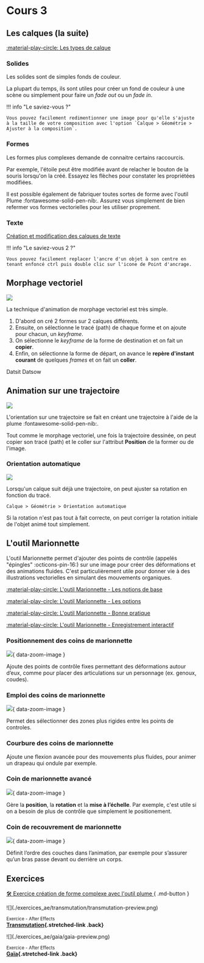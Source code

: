 # Cours 3     

## Les calques (la suite)

[:material-play-circle: Les types de calque](https://cmontmorency365-my.sharepoint.com/:v:/g/personal/mariem_ouellet_cmontmorency_qc_ca/ET97Qp5f26pOgspYh56l23UBtVWGLQBvrfEfSJQ_D0rMwg)

### Solides

Les solides sont de simples fonds de couleur. 

La plupart du temps, ils sont utiles pour créer un fond de couleur à une scène ou simplement pour faire un _fade out_ ou un _fade in_.

!!! info "Le saviez-vous ?"

    Vous pouvez facilement redimentionner une image pour qu'elle s'ajuste à la taille de votre composition avec l'option `Calque > Géométrie > Ajuster à la composition`.

### Formes 

Les formes plus complexes demande de connaitre certains raccourcis.

Par exemple, l'étoile peut être modifiée avant de relacher le bouton de la souris lorsqu'on la créé. Essayez les flèches pour constater les propriétées modifiées.

Il est possible également de fabriquer toutes sortes de forme avec l'outil Plume :fontawesome-solid-pen-nib:. Assurez vous simplement de bien refermer vos formes vectorielles pour les utiliser proprement.

### Texte

[Création et modification des calques de texte](https://helpx.adobe.com/ca_fr/after-effects/using/creating-editing-text-layers.html)

!!! info "Le saviez-vous 2 ?"

    Vous pouvez facilement replacer l'ancre d'un objet à son centre en tenant enfoncé ctrl puis double clic sur l'icone de Point d'ancrage.

## Morphage vectoriel

![](./assets/images/ae-morph.png)

La technique d'animation de morphage vectoriel est très simple. 

1. D'abord on cré 2 formes sur 2 calques différents.
1. Ensuite, on sélectionne le tracé (path) de chaque forme et on ajoute pour chacun, un _keyframe_.
1. On sélectionne le _keyframe_ de la forme de destination et on fait un **copier**.
1. Enfin, on sélectionne la forme de départ, on avance le **repère d'instant courant** de quelques _frames_ et on fait un **coller**.

Datsit Datsow

## Animation sur une trajectoire

![](./assets/images/ae-anim-path.png)

L'orientation sur une trajectoire se fait en créant une trajectoire à l'aide de la plume :fontawesome-solid-pen-nib:.

Tout comme le morphage vectoriel, une fois la trajectoire dessinée, on peut copier son tracé (path) et le coller sur l'attribut **Position** de la former ou de l'image.

### Orientation automatique

![](./assets/images/ae-orient.png)

Lorsqu'un calque suit déjà une trajectoire, on peut ajuster sa rotation en fonction du tracé.

`Calque > Géométrie > Orientation automatique`

Si la rotation n'est pas tout à fait correcte, on peut corriger la rotation initiale de l'objet animé tout simplement.

## L'outil Marionnette

L'outil Marionnette permet d'ajouter des points de contrôle (appelés "épingles" :octicons-pin-16:) sur une image pour créer des déformations et des animations fluides. C'est particulièrement utile pour donner vie à des illustrations vectorielles en simulant des mouvements organiques.

[:material-play-circle: L'outil Marionnette  - Les notions de base](https://cmontmorency365-my.sharepoint.com/:v:/g/personal/mariem_ouellet_cmontmorency_qc_ca/EWhxb1HKHIJCs0qwlgzWmkUBpul9N1b1ChknjZ4r81Z_6g)

[:material-play-circle: L'outil Marionnette  - Les options](https://cmontmorency365-my.sharepoint.com/:v:/g/personal/mariem_ouellet_cmontmorency_qc_ca/EcNnPZC9UNhAjUbYGNQvhrsBhd7adgupio04CS6sO3L6Aw)

[:material-play-circle: L'outil Marionnette  - Bonne pratique](https://cmontmorency365-my.sharepoint.com/:v:/g/personal/mariem_ouellet_cmontmorency_qc_ca/EUAv17Pgv4BNkihPBgcox10BPdKy43CBge9f29luTku0eg)

[:material-play-circle: L'outil Marionnette - Enregistrement interactif](https://cmontmorency365-my.sharepoint.com/:v:/g/personal/mariem_ouellet_cmontmorency_qc_ca/Efn8VA_uCv9Fj2ltLMI6ZK0BbrAmRgpt7a2ql4g1b84oKg)

### Positionnement des coins de marionnette

![](./assets/images/ae-puppet-positionnement.png){ data-zoom-image }

Ajoute des points de contrôle fixes permettant des déformations autour d’eux, comme pour placer des articulations sur un personnage (ex. genoux, coudes).

### Emploi des coins de marionnette

![](./assets/images/ae-puppet-emploi.png){ data-zoom-image }

Permet des sélectionner des zones plus rigides entre les points de controles.

### Courbure des coins de marionnette

Ajoute une flexion avancée pour des mouvements plus fluides, pour animer un drapeau qui ondule par exemple.

### Coin de marionnette avancé

![](./assets/images/ae-puppet-avance.png){ data-zoom-image }

Gère la **position**, la **rotation** et la **mise à l’échelle**. Par exemple, c'est utile si on a besoin de plus de contrôle que simplement le positionement.

### Coin de recouvrement de marionnette

![](./assets/images/ae-puppet-recouvrement.png){ data-zoom-image }

Définit l’ordre des couches dans l’animation, par exemple pour s’assurer qu’un bras passe devant ou derrière un corps.

## Exercices

[🛠️ Exercice création de forme complexe avec l'outil plume ](https://www.adobe.com/ca_fr/learn/after-effects/web/draw-complex-shapes?learnIn=1){ .md-button }  

<div class="grid grid-1-2" markdown>
  ![](./exercices_ae/transmutation/transmutation-preview.png)

  <small>Exercice - After Effects</small><br>
  **[Transmutation](./exercices_ae/transmutation/transmutation.md){.stretched-link .back}**
</div>

<div class="grid grid-1-2" markdown>
  ![](./exercices_ae/gaia/gaia-preview.png)

  <small>Exercice - After Effects</small><br>
  **[Gaïa](./exercices_ae/gaia/gaia.md){.stretched-link .back}**
</div>